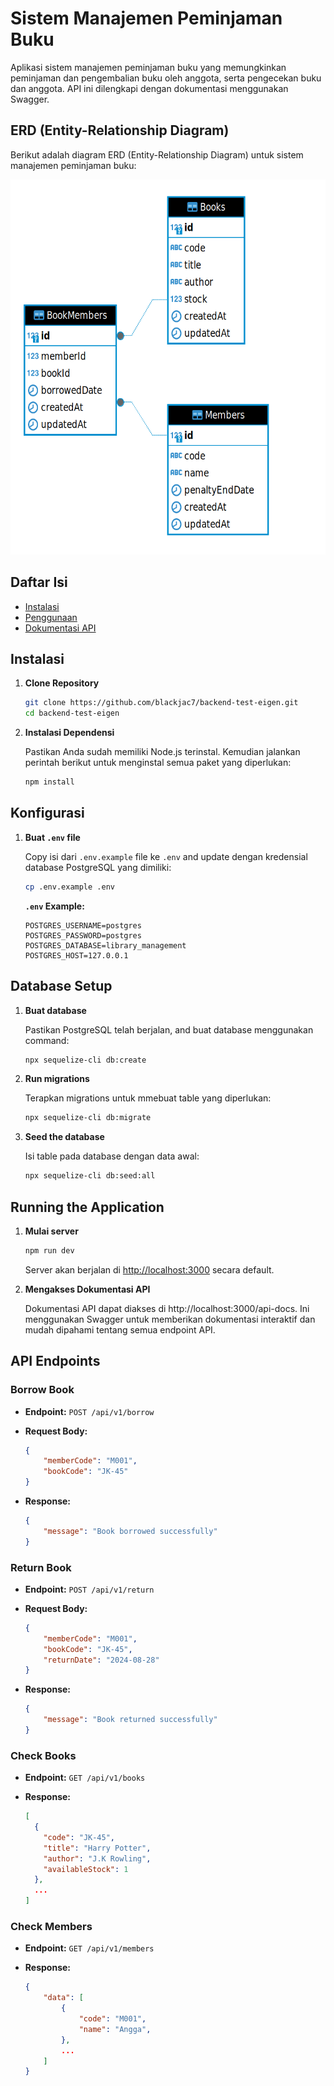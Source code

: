 # Sistem Manajemen Peminjaman Buku

Aplikasi sistem manajemen peminjaman buku yang memungkinkan peminjaman dan pengembalian buku oleh anggota, serta pengecekan buku dan anggota. API ini dilengkapi dengan dokumentasi menggunakan Swagger.

## ERD (Entity-Relationship Diagram)

Berikut adalah diagram ERD (Entity-Relationship Diagram) untuk sistem manajemen peminjaman buku:

<img src="ERD.png" alt="ERD" width="600" height="600">

## Daftar Isi

-   [Instalasi](#instalasi)
-   [Penggunaan](#penggunaan)
-   [Dokumentasi API](#dokumentasi-api)

## Instalasi

1. **Clone Repository**

    ```bash
    git clone https://github.com/blackjac7/backend-test-eigen.git
    cd backend-test-eigen

    ```

2. **Instalasi Dependensi**

    Pastikan Anda sudah memiliki Node.js terinstal. Kemudian jalankan perintah berikut untuk menginstal semua paket yang diperlukan:

    ```bash
    npm install
    ```

## Konfigurasi

1. **Buat `.env` file**

    Copy isi dari `.env.example` file ke `.env` and update dengan kredensial database PostgreSQL yang dimiliki:

    ```bash
    cp .env.example .env
    ```

    **`.env` Example:**

    ```env
    POSTGRES_USERNAME=postgres
    POSTGRES_PASSWORD=postgres
    POSTGRES_DATABASE=library_management
    POSTGRES_HOST=127.0.0.1
    ```

## Database Setup

1. **Buat database**

    Pastikan PostgreSQL telah berjalan, and buat database menggunakan command:

    ```bash
    npx sequelize-cli db:create
    ```

2. **Run migrations**

    Terapkan migrations untuk mmebuat table yang diperlukan:

    ```bash
    npx sequelize-cli db:migrate
    ```

3. **Seed the database**

    Isi table pada database dengan data awal:

    ```bash
    npx sequelize-cli db:seed:all
    ```

## Running the Application

1. **Mulai server**

    ```bash
    npm run dev
    ```

    Server akan berjalan di [http://localhost:3000](http://localhost:3000) secara default.

2. **Mengakses Dokumentasi API**

    Dokumentasi API dapat diakses di http://localhost:3000/api-docs. Ini menggunakan Swagger untuk memberikan dokumentasi interaktif dan mudah dipahami tentang semua endpoint API.

## API Endpoints

### **Borrow Book**

-   **Endpoint:** `POST /api/v1/borrow`
-   **Request Body:**

    ```json
    {
        "memberCode": "M001",
        "bookCode": "JK-45"
    }
    ```

-   **Response:**

    ```json
    {
        "message": "Book borrowed successfully"
    }
    ```

### **Return Book**

-   **Endpoint:** `POST /api/v1/return`
-   **Request Body:**

    ```json
    {
        "memberCode": "M001",
        "bookCode": "JK-45",
        "returnDate": "2024-08-28"
    }
    ```

-   **Response:**

    ```json
    {
        "message": "Book returned successfully"
    }
    ```

### **Check Books**

-   **Endpoint:** `GET /api/v1/books`
-   **Response:**

    ```json
    [
      {
        "code": "JK-45",
        "title": "Harry Potter",
        "author": "J.K Rowling",
        "availableStock": 1
      },
      ...
    ]
    ```

### **Check Members**

-   **Endpoint:** `GET /api/v1/members`
-   **Response:**

    ```json
    {
        "data": [
            {
                "code": "M001",
                "name": "Angga",
            },
            ...
        ]
    }
    ```
